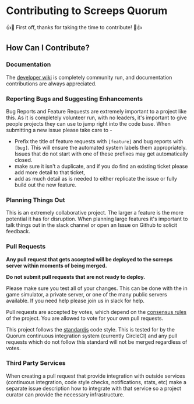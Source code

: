 # Contributing to Screeps Quorum

👍🎉 First off, thanks for taking the time to contribute! 🎉👍


## How Can I Contribute?

### Documentation

The [developer wiki](https://github.com/ScreepsQuorum/screeps-quorum/wiki) is completely community run, and documentation contributions are always appreciated.


### Reporting Bugs and Suggesting Enhancements

Bug Reports and Feature Requests are extremely important to a project like this. As it is completely volunteer run, with no leaders, it's important to give people projects they can use to jump right into the code base. When submitting a new issue please take care to -

* Prefix the title of feature requests with `[feature]` and bug reports with `[bug]`. This will ensure the automated system labels them appropriately. Issues that do not start with one of these prefixes may get automatically closed.
* make sure it isn't a duplicate, and if you do find an existing ticket please add more detail to that ticket,
* add as much detail as is needed to either replicate the issue or fully build out the new feature.


### Planning Things Out

This is an extremely collaborative project. The larger a feature is the more potential it has for disruption. When planning large features it's important to talk things out in the slack channel or open an Issue on Github to solicit feedback.


### Pull Requests

**Any pull request that gets accepted will be deployed to the screeps server within moments of being merged.**

**Do not submit pull requests that are not ready to deploy.**

Please make sure you test all of your changes. This can be done with the in game simulator, a private server, or one of the many public servers available. If you need help please join us in slack for help.

Pull requests are accepted by votes, which depend on the [consensus rules](https://github.com/ScreepsQuorum/ScreepsAutoSpawner/blob/master/.gitconsensus.yaml) of the project. You are allowed to vote for your own pull requests.

This project follows the [standardjs](https://standardjs.com/) code style. This is tested for by the Quorum continuous integration system (currently CircleCI) and any pull requests which do not follow this standard will not be merged regardless of votes.


### Third Party Services

When creating a pull request that provide integration with outside services (continuous integration, code style checks, notifications, stats, etc) make a separate issue description how to integrate with that service so a project curator can provide the necessary infrastructure.
